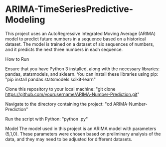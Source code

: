 # ARIMA-TimeSeriesPredictive-Modeling
This project uses an AutoRegressive Integrated Moving Average (ARIMA) model to predict future numbers in a sequence based on a historical dataset. The model is trained on a dataset of six sequences of numbers, and it predicts the next three numbers in each sequence.

How to Run

Ensure that you have Python 3 installed, along with the necessary libraries: pandas, statsmodels, and sklearn. You can install these libraries using pip:
"pip install pandas statsmodels scikit-learn"


Clone this repository to your local machine:
"git clone https://github.com/yourusername/ARIMA-Number-Prediction.git"


Navigate to the directory containing the project:
"cd ARIMA-Number-Prediction"


Run the script with Python:
"python <scriptname>.py"


Model
The model used in this project is an ARIMA model with parameters (5,1,0). These parameters were chosen based on preliminary analysis of the data, and they may need to be adjusted for different datasets.
